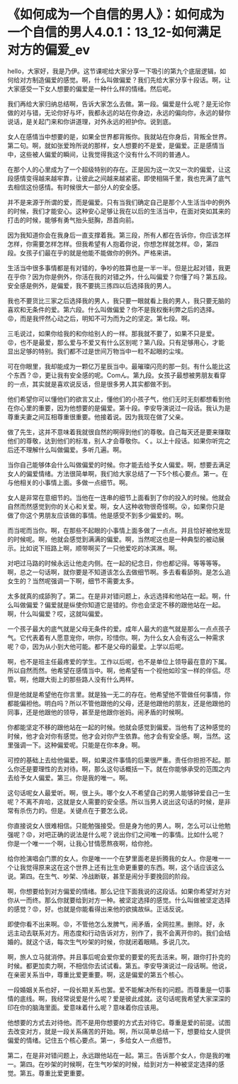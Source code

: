 # 《如何成为一个自信的男人》：如何成为一个自信的男人4.0.1：13_12-如何满足对方的偏爱_ev

hello，大家好，我是乃伊。这节课呢给大家分享一下吸引的第九个底层逻辑，如何给对方制造偏爱的感觉。啊，什么叫做偏爱？我们先给大家分享十段话。啊，让大家感受一下女人想要的偏爱是一种什么样的情绪。然后呢。

我们再给大家归纳总结啊，告诉大家怎么去做。第一段。偏爱是什么呢？是无论你做的对与错，无论你好与坏，我都永远的站在你身边，永远的偏向你，永远的替你说话，是关起门来和你讲道理，对外永远的袒护你。说到底。

女人在感情当中想要的是，如果全世界都背叛你。我就站在你身后，背叛全世界。第二句。啊，就如张爱玲所说的那样，女人想要的不是爱，是偏爱。正是感情当中，这些被人偏爱的瞬间，让我觉得我这个没有什么不同的普通人。

在那个人的心里成为了一个超级特别的存在。正是因为这一次又一次的偏爱，让这段感情变得越来越牢靠，让彼此之间越来越紧密。即使相隔千里，我也充满了底气去相信这份感情。有时候很大一部分人的安全感。

并不是来源于所谓的爱，而是偏爱。只有当我们确定自己是那个人生活当中的例外的时候，我们才能安心。这种安心足够让我在以后的生活当中，在面对突如其来的打击的时候，能够有勇气抬头挺胸，昂首向前。

因为我知道你会在我身后一直支撑着我。第三段，所有人都在告诉你，你应该怎样怎样，你需要怎样怎样。但我希望有人抱着你说，你想怎样就怎样。😡，第四段。女孩子们最在乎的就是他能不能做你的例外。严格来讲。

生活当中很多事情都是有对错的，争吵的胜算也是一半一半。但是比起对错，我更在乎你？因为你是例外，你活在我的对错之外，什么叫偏爱？你懂了吗？第五段。安全感是例外，是偏爱，我不要挑三拣四以后选择我的男人。

我也不要货比三家之后选择我的男人，我只要一眼就看上我的男人，我只要无脑的喜欢和无条件的爱。第六段。什么叫做偏爱？你不是我权衡利弊之后的选择。😡，而是我怦然心动之后，明知不可为而为之的坚定。第七段。啊。

三毛说过，如果你给我的和你给别人的一样。那我就不要了，如果不只是爱。😡，也不是最爱，那么爱与不爱又有什么区别呢？第八段。只有足够用心，才能显出足够的特别。我们都不过是世间万物当中一粒不起眼的尘埃。

可在你眼里，我却能成为一颗亿万星辰当中。最璀璨闪亮的那一刻。有什么能比这个东西？😡，更让我有安全感的呢。Comん。第九段。女孩子最想被男朋友看穿的一点，其实就是喜欢说反话，但是很多男人其实都做不到。

他们希望你可以懂他们的欲言又止，懂他们的小孩子气，他们无时无刻都想看到他在你心里的重要，因为他想要的是偏爱。第十段。李安导演说过一段话。我认为是尊重夫妻之间互相尊重很重要。他接着说。因为我现在做了父亲。

做了先生，这并不意味着我就很自然的啊得到他们的尊敬。自己每天还是要来赚取他们的尊敬，达到他们的标准，别人才会尊敬你。く。以上十段话。如果你听完之后还不理解什么叫做偏爱。多听几遍。啊。

当你自己能够体会什么叫做偏爱的时候。你才能去给予女人偏爱。啊，想要去满足女人的偏爱情绪。方法很简单啊，我们给大家总结了一下5个核心要点。第一。在与他相关的小事情上面。多做一点细节。啊。

女人是非常在意细节的。当他在一连串的细节上面看到了你的投入的时候。他就会自然而然感觉到你的关心和关爱。啊，女人这种收物很奇怪啊。😮，如果你只是做了你这个男朋友应该做的事情。他是感受不到多少偏爱的。啊。

而当呢而当你。啊，在那些不起眼的小事情上面多做了一点点。并且恰好被他发现的时候呢。啊，他就会感觉到满满的偏爱。啊，当然呢这也是一种典型的被动展示。比如说下班路上啊，顺带啊买了一只他爱吃的冰淇淋。啊。

对吧过马路的时候永远让他走内侧。在一起的纪念日，你也都记得。等等等等。啊，总之一句话啊，就你要是不知道该怎么去做细节啊。多去看看舔狗。是怎么追女生的？当然呢强调一下啊，细节不需要太多。

太多就真的成舔狗了。第二。在是非对错问题上，永远选择和他站在一起。啊，什么叫做偏爱？偏爱就是纵使你知道它是错的。你也会坚定不移的跟他站在一起。啊，什么叫偏爱？哎，这就叫偏爱。

一个孩子最大的底气就是父母无条件的爱。成年人最大的底气就是那么一点点孩子气。它代表着有人愿意宠你，哄你，珍惜你。啊，为什么女人会有这么一种需求呢？😡，因为从小到大他可能。都不是父母的最爱。上学以后呢。

啊，也不是班主任最疼爱的学生。工作以后呢，也不是单位上领导最在意的下属。所以自然而然。他希望在感情当中。啊，他希望有一个视他如珍宝一样的伴侣。尽管。啊，他跟大街上的那些路人没有什么两样。

但是他就是希望他在你言里。就是独一无二的存在。他希望他不管做任何事情，你都能偏袒他。明白吗？所以不管他跟他的父母，还是他跟他的朋友，还是他跟他的同事，还是他跟他的领导，甚至是他跟你爸妈。闹矛盾的时候啊。

你都能坚定不移的跟他站在一起的时候。他就会感觉到偏爱。当他有了这种感觉的时候，他才会对你有感觉。他才会对你产生依靠。他才会有安全感。啊，当然。这里强调一下。这种偏爱呢。只能是在你本身。啊。

可控的基础上去给他偏爱。啊，如果这件事情的后果很严重。责任你担担不起。那么你还是要理性的去对待。啊，那么这句话概括一下。就在你能够承受的范围之内去给予女人偏爱。第三。你是我的唯一。啊。

这句话呢女人最爱听。啊，很上头。哪个女人不希望自己的男人能够钟爱自己一生呢？不离不弃哈，这就是女人需要的安全感。所以当男人说出这句话的时候，是非常有杀伤力的。但是。关键点在于要怎么说。

你直接说女人很难相信。只能勉强接受。但是身为他的男人。啊，怎么可以让他勉强呢？😡，对吧正确的说法是什么呢？说出你们之间唯一的事情。比如什么呢？你是一个唯一一个啊，让我心甘情愿熬夜啊，给你抢。

给你抢演唱会门票的女人。你是唯一一个在梦里面老是折腾我的女人。你是唯一一个让我觉得原来这在这个世界上还有比生命更重要的东西。啊，这个话应该这么说。第四。在生气、吵架、冷战断联，甚至是闹分手要挽回的阶段。

啊，你想要给到对方偏爱的情绪。那么记住下面我说的这段话。如果你希望对方对你从一而终。那么你就要给到对方一种。被坚定选择的感觉。什么叫做被坚定选择的感觉？😡，好。也就是你能看得出来他的欲擒故纵。正话反说。

即使你看不出来啊。😡，不管他怎么发脾气，闹矛盾，全网拉黑。删除。好，永远主动去联系对方。用态度和行动告诉对方，别作了，我不会离开你的。我们会结婚的。就这个话，每次生气吵架的时候，你就闭着眼睛。多说几次。

啊，旅人立马就消停。并且事后呢会爱你爱的要爱的死去活来。啊，跟你打扑克的时候。都更加卖力啊，不相信你去试试看。第五。李安导演说过一段话啊。他说，在亲密关系当中，尊重比爱更重要。啊，这是偏爱的第五个核心。

一段婚姻关系也好，一段长期关系也罢。爱不能解决所有的问题。而尊重是一切事情的底线。啊，我经常说爱是什么呢？爱是彼此成就。这句话呢我希望大家深深的印在你的脑海里面。爱意味着什么呢？意味着你应该用。

他想要的方式去对待他。而不是用你想要的方式去对待它。尊重是爱的前提。试图去改变对方，就是一段关系痛苦的开始。啊，所以简单总结一下，想要给女人提供偏爱的情绪。记住五个核心要点。第一，多给女人一点细节。

第二，在是非对错问题上，永远跟他站在一起。第三。告诉那个女人，你是我的唯一。第四。在吵架的时候啊，在生气吵架的时候，给到对方一种被坚定选择的感觉。第五。尊重比爱更重要。

